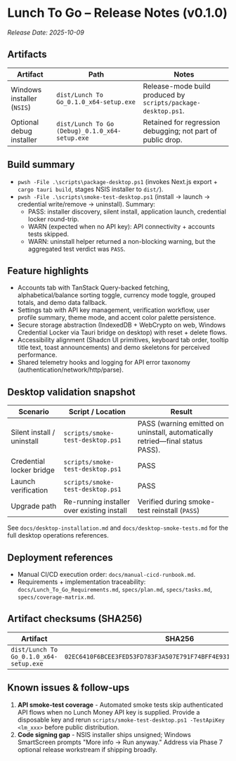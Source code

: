# Lunch To Go – Release Notes (v0.1.0)

_Release Date: 2025-10-09_

## Artifacts

| Artifact                   | Path                                           | Notes                                                         |
| -------------------------- | ---------------------------------------------- | ------------------------------------------------------------- |
| Windows installer (`NSIS`) | `dist/Lunch To Go_0.1.0_x64-setup.exe`         | Release-mode build produced by `scripts/package-desktop.ps1`. |
| Optional debug installer   | `dist/Lunch To Go (Debug)_0.1.0_x64-setup.exe` | Retained for regression debugging; not part of public drop.   |

## Build summary

- `pwsh -File .\scripts\package-desktop.ps1` (invokes Next.js export + `cargo tauri build`, stages NSIS installer to `dist/`).
- `pwsh -File .\scripts\smoke-test-desktop.ps1` (install -> launch -> credential write/remove -> uninstall). Summary:
  - PASS: installer discovery, silent install, application launch, credential locker round-trip.
  - WARN (expected when no API key): API connectivity + accounts tests skipped.
  - WARN: uninstall helper returned a non-blocking warning, but the aggregated test verdict was `PASS`.

## Feature highlights

- Accounts tab with TanStack Query-backed fetching, alphabetical/balance sorting toggle, currency mode toggle, grouped totals, and demo data fallback.
- Settings tab with API key management, verification workflow, user profile summary, theme mode, and accent color palette persistence.
- Secure storage abstraction (IndexedDB + WebCrypto on web, Windows Credential Locker via Tauri bridge on desktop) with reset + delete flows.
- Accessibility alignment (Shadcn UI primitives, keyboard tab order, tooltip title text, toast announcements) and demo skeletons for perceived performance.
- Shared telemetry hooks and logging for API error taxonomy (authentication/network/http/parse).

## Desktop validation snapshot

| Scenario                   | Script / Location                          | Result                                                                        |
| -------------------------- | ------------------------------------------ | ----------------------------------------------------------------------------- |
| Silent install / uninstall | `scripts/smoke-test-desktop.ps1`           | PASS (warning emitted on uninstall, automatically retried—final status PASS). |
| Credential locker bridge   | `scripts/smoke-test-desktop.ps1`           | PASS                                                                          |
| Launch verification        | `scripts/smoke-test-desktop.ps1`           | PASS                                                                          |
| Upgrade path               | Re-running installer over existing install | Verified during smoke-test reinstall (`PASS`)                                 |

See `docs/desktop-installation.md` and `docs/desktop-smoke-tests.md` for the full desktop operations references.

## Deployment references

- Manual CI/CD execution order: `docs/manual-cicd-runbook.md`.
- Requirements + implementation traceability: `docs/Lunch_To_Go_Requirements.md`, `specs/plan.md`, `specs/tasks.md`, `specs/coverage-matrix.md`.

## Artifact checksums (SHA256)

| Artifact                               | SHA256                                                             |
| -------------------------------------- | ------------------------------------------------------------------ |
| `dist/Lunch To Go_0.1.0_x64-setup.exe` | `02EC6410F6BCEE3FED53FD783F3A507E791F74BFF4E9317536663887823B6FEB` |

## Known issues & follow-ups

1. **API smoke-test coverage** - Automated smoke tests skip authenticated API flows when no Lunch Money API key is supplied. Provide a disposable key and rerun `scripts/smoke-test-desktop.ps1 -TestApiKey <lm_xxx>` before public distribution.
2. **Code signing gap** - NSIS installer ships unsigned; Windows SmartScreen prompts "More info -> Run anyway." Address via Phase 7 optional release workstream if shipping broadly.
